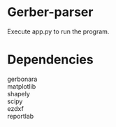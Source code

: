 # Gerber-parser
Execute app.py to run the program.  
# Dependencies
gerbonara  
matplotlib    
shapely  
scipy  
ezdxf  
reportlab  
